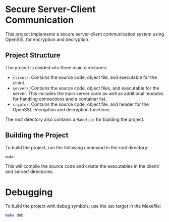 # Secure Server-Client Communication

This project implements a secure server-client communication system using OpenSSL for encryption and decryption.

## Project Structure

The project is divided into three main directories:

- `client/`: Contains the source code, object file, and executable for the client.
- `server/`: Contains the source code, object files, and executable for the server. This includes the main server code as well as additional modules for handling connections and a container list.
- `crypto/`: Contains the source code, object file, and header for the OpenSSL encryption and decryption functions.

The root directory also contains a `Makefile` for building the project.

## Building the Project

To build the project, run the following command in the root directory:

```sh
make
```
This will compile the source code and create the executables in the client/ and server/ directories.

# Debugging

To build the project with debug symbols, use the `deb` target in the Makefile:
```sh
make deb
```
